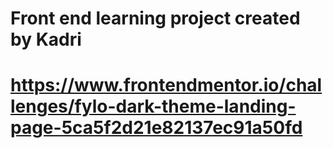 # Front end learning project created by Kadri
# https://www.frontendmentor.io/challenges/fylo-dark-theme-landing-page-5ca5f2d21e82137ec91a50fd